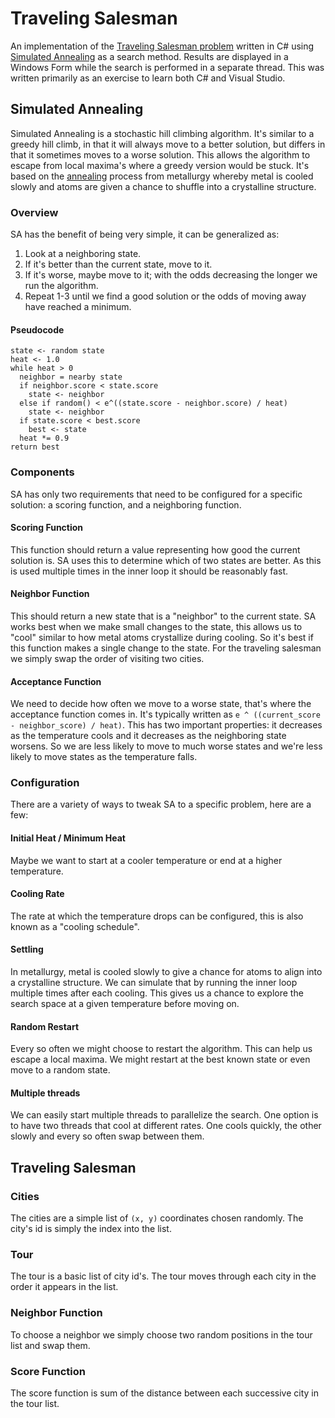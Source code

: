 ﻿# Traveling Salesman
An implementation of the [Traveling Salesman problem](https://en.wikipedia.org/wiki/Travelling_salesman_problem) written in C# using [Simulated Annealing](https://en.wikipedia.org/wiki/Simulated_annealing) as a search method. Results are displayed in a Windows Form while the search is performed in a separate thread. This was written primarily as an exercise to learn both C# and Visual Studio.

## Simulated Annealing
Simulated Annealing is a stochastic hill climbing algorithm. It's similar to a greedy hill climb, in that it will always move to a better solution, but differs in that it sometimes moves to a worse solution. This allows the algorithm to escape from local maxima's where a greedy version would be stuck. It's based on the [annealing](https://en.wikipedia.org/wiki/Annealing_%28metallurgy%29) process from metallurgy whereby metal is cooled slowly and atoms are given a chance to shuffle into a crystalline structure.

### Overview
SA has the benefit of being very simple, it can be generalized as:

1. Look at a neighboring state.
2. If it's better than the current state, move to it.
3. If it's worse, maybe move to it; with the odds decreasing the longer we run the algorithm.
4. Repeat 1-3 until we find a good solution or the odds of moving away have reached a minimum.

#### Pseudocode
```
state <- random state
heat <- 1.0
while heat > 0
  neighbor = nearby state
  if neighbor.score < state.score
    state <- neighbor
  else if random() < e^((state.score - neighbor.score) / heat)
    state <- neighbor
  if state.score < best.score
    best <- state
  heat *= 0.9
return best
```

### Components
SA has only two requirements that need to be configured for a specific solution: a scoring function, and a neighboring function.

#### Scoring Function
This function should return a value representing how good the current solution is. SA uses this to determine which of two states are better. As this is used multiple times in the inner loop it should be reasonably fast.

#### Neighbor Function
This should return a new state that is a "neighbor" to the current state. SA works best when we make small changes to the state, this allows us to "cool" similar to how metal atoms crystallize during cooling. So it's best if this function makes a single change to the state. For the traveling salesman we simply swap the order of visiting two cities.

#### Acceptance Function
We need to decide how often we move to a worse state, that's where the acceptance function comes in. It's typically written as `e ^ ((current_score - neighbor_score) / heat)`. This has two important properties: it decreases as the temperature cools and it decreases as the neighboring state worsens. So we are less likely to move to much worse states and we're less likely to move states as the temperature falls.

### Configuration
There are a variety of ways to tweak SA to a specific problem, here are a few:

#### Initial Heat / Minimum Heat
Maybe we want to start at a cooler temperature or end at a higher temperature.

#### Cooling Rate
The rate at which the temperature drops can be configured, this is also known as a "cooling schedule".

#### Settling
In metallurgy, metal is cooled slowly to give a chance for atoms to align into a crystalline structure. We can simulate that by running the inner loop multiple times after each cooling. This gives us a chance to explore the search space at a given temperature before moving on.

#### Random Restart
Every so often we might choose to restart the algorithm. This can help us escape a local maxima. We might restart at the best known state or even move to a random state.

#### Multiple threads
We can easily start multiple threads to parallelize the search. One option is to have two threads that cool at different rates. One cools quickly, the other slowly and every so often swap between them.

## Traveling Salesman
### Cities
The cities are a simple list of `(x, y)` coordinates chosen randomly. The city's id is simply the index into the list.

### Tour
The tour is a basic list of city id's. The tour moves through each city in the order it appears in the list.

### Neighbor Function
To choose a neighbor we simply choose two random positions in the tour list and swap them.

### Score Function
The score function is sum of the distance between each successive city in the tour list.